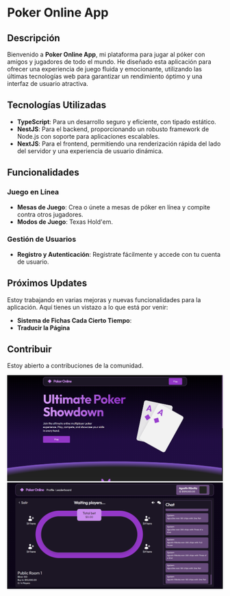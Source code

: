 # Poker Online App

## Descripción

Bienvenido a **Poker Online App**, mi plataforma para jugar al póker con amigos y jugadores de todo el mundo. He diseñado esta aplicación para ofrecer una experiencia de juego fluida y emocionante, utilizando las últimas tecnologías web para garantizar un rendimiento óptimo y una interfaz de usuario atractiva.

## Tecnologías Utilizadas

- **TypeScript**: Para un desarrollo seguro y eficiente, con tipado estático.
- **NestJS**: Para el backend, proporcionando un robusto framework de Node.js con soporte para aplicaciones escalables.
- **NextJS**: Para el frontend, permitiendo una renderización rápida del lado del servidor y una experiencia de usuario dinámica.

## Funcionalidades

### Juego en Línea

- **Mesas de Juego**: Crea o únete a mesas de póker en línea y compite contra otros jugadores.
- **Modos de Juego**: Texas Hold'em.

### Gestión de Usuarios

- **Registro y Autenticación**: Regístrate fácilmente y accede con tu cuenta de usuario.

## Próximos Updates

Estoy trabajando en varias mejoras y nuevas funcionalidades para la aplicación. Aquí tienes un vistazo a lo que está por venir:

- **Sistema de Fichas Cada Cierto Tiempo**:
- **Traducir la Página**

## Contribuir

Estoy abierto a contribuciones de la comunidad.

![Screenshot 1](./client/public/screenshots/1.png)
![Screenshot 2](./client/public/screenshots/2.png)

